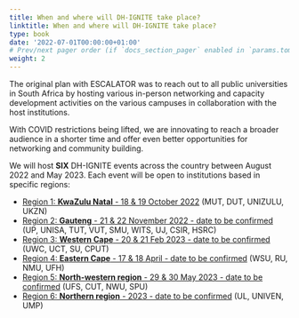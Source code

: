 ```yaml
---
title: When and where will DH-IGNITE take place?
linktitle: When and where will DH-IGNITE take place?
type: book
date: '2022-07-01T00:00:00+01:00'
# Prev/next pager order (if `docs_section_pager` enabled in `params.toml`)
weight: 2
---
```


The original plan with ESCALATOR was to reach out to all public universities in South Africa by hosting various in-person networking and capacity development activities on the various campuses in collaboration with the host institutions.

With COVID restrictions being lifted, we are innovating to reach a broader audience in a shorter time and offer even better opportunities for networking and community building.

We will host **SIX** DH-IGNITE events across the country between August 2022 and May 2023. Each event will be open to institutions based in specific regions:

- [Region 1: **KwaZulu Natal** - 18 & 19 October 2022](../event/kzn-region/) (MUT, DUT, UNIZULU, UKZN)
- [Region 2: **Gauteng** - 21 & 22 November 2022 - date to be confirmed](../../event/gauteng-region) (UP, UNISA, TUT, VUT, SMU, WITS, UJ, CSIR, HSRC)
- [Region 3: **Western Cape** - 20 & 21 Feb 2023 - date to be confirmed](../event/westerncape-region/) (UWC, UCT, SU, CPUT)
- [Region 4: **Eastern Cape** - 17 & 18 April  - date to be confirmed](../event/easterncape-region/) (WSU, RU, NMU, UFH)
- [Region 5: **North-western region** - 29 & 30 May 2023 - date to be confirmed](../event/northwestern-region/) (UFS, CUT, NWU, SPU)
- [Region 6: **Northern region** - 2023 - date to be confirmed](../../event/northern-region) (UL, UNIVEN, UMP)
